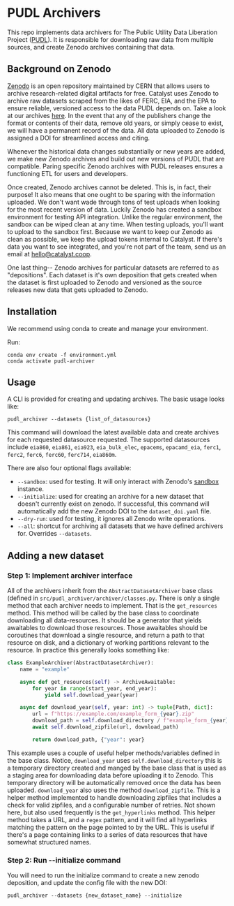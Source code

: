# PUDL Archivers

This repo implements data archivers for The Public Utility Data Liberation Project
([PUDL](https://github.com/catalyst-cooperative/pudl)). It is responsible for downloading
raw data from multiple sources, and create Zenodo archives containing that data.

## Background on Zenodo

[Zenodo](https://zenodo.org/) is an open repository maintained by CERN that allows users
to archive research-related digital artifacts for free. Catalyst uses Zenodo to archive
raw datasets scraped from the likes of FERC, EIA, and the EPA to ensure reliable,
versioned access to the data PUDL depends on. Take a look at our archives
[here](https://zenodo.org/communities/catalyst-cooperative/?page=1&size=20). In the
event that any of the publishers change the format or contents of their data, remove old
years, or simply cease to exist, we will have a permanent record of the data. All data
uploaded to Zenodo is assigned a DOI for streamlined access and citing.

Whenever the historical data changes substantially or new years are added, we make new
Zenodo archives and build out new versions of PUDL that are compatible. Paring specific
Zenodo archives with PUDL releases ensures a functioning ETL for users and developers.

Once created, Zenodo archives cannot be deleted. This is, in fact, their purpose! It
also means that one ought to be sparing with the information uploaded. We don't want
wade through tons of test uploads when looking for the most recent version of data.
Luckily Zenodo has created a sandbox environment for testing API integration. Unlike the
regular environment, the sandbox can be wiped clean at any time. When testing uploads,
you'll want to upload to the sandbox first. Because we want to keep our Zenodo as clean
as possible, we keep the upload tokens internal to Catalyst. If there's data you want to
see integrated, and you're not part of the team, send us an email at
hello@catalyst.coop.

One last thing-- Zenodo archives for particular datasets are referred to as
"depositions". Each dataset is it's own deposition that gets created when the dataset is
first uploaded to Zenodo and versioned as the source releases new data that gets
uploaded to Zenodo.


## Installation

We recommend using conda to create and manage your environment.

Run:
```
conda env create -f environment.yml
conda activate pudl-archiver
```

## Usage

A CLI is provided for creating and updating archives. The basic usage looks like:

```
pudl_archiver --datasets {list_of_datasources}
```

This command will download the latest available data and create archives for each
requested datasource requested. The supported datasources include `eia860`, `eia861`, `eia923`,
`eia_bulk_elec`, `epacems`, `epacamd_eia`, `ferc1`, `ferc2`, `ferc6`, `ferc60`,
`ferc714`, `eia860m`.

There are also four optional flags available:
* `--sandbox`: used for testing. It will only interact with Zenodo's
  [sandbox](https://sandbox.zenodo.org/) instance.
* `--initialize`: used for creating an archive for a new dataset that doesn't
  currently exist on zenodo. If successful, this command will automatically add
  the new Zenodo DOI to the `dataset_doi.yaml` file.
* `--dry-run`: used for testing, it ignores all Zenodo write operations.
* `--all`: shortcut for archiving all datasets that we have defined archivers
  for. Overrides `--datasets`.


## Adding a new dataset
### Step 1: Implement archiver interface
All of the archivers inherit from the `AbstractDatasetArchiver` base class (defined
in `src/pudl_archiver/archiver/classes.py`. There is only a single method that each
archiver needs to implement. That is the `get_resources` method. This method will be
called by the base class to coordinate downloading all data-resources. It should be
a generator that yields awaitables to download those resources. Those awaitables
should be coroutines that download a single resource, and return a path to that
resource on disk, and a dictionary of working partitions relevant to the resource.
In practice this generally looks something like:

```py
class ExampleArchiver(AbstractDatasetArchiver):
    name = "example"

    async def get_resources(self) -> ArchiveAwaitable:
        for year in range(start_year, end_year):
            yield self.download_year(year)

    async def download_year(self, year: int) -> tuple[Path, dict]:
        url = f"https://example.com/example_form_{year}.zip"
        download_path = self.download_directory / f"example_form_{year}.zip"
        await self.download_zipfile(url, download_path)

        return download_path, {"year": year}
```

This example uses a couple of useful helper methods/variables defined in the base
class. Notice, `download_year` uses `self.download_directory` this is a temporary
directory created and manged by the base class that is used as a staging area for
downloading data before uploading it to Zenodo. This temporary directory will be
automatically removed once the data has been uploaded. `download_year` also uses the
method `download_zipfile`. This is a helper method implemented to handle downloading
zipfiles that includes a check for valid zipfiles, and a configurable number of
retries. Not shown here, but also used frequently is the `get_hyperlinks` method.
This helper method takes a URL, and a `regex` pattern, and it will find all
hyperlinks matching the pattern on the page pointed to by the URL. This is useful if
there's a page containing links to a series of data resources that have somewhat
structured names.

### Step 2: Run --initialize command
You will need to run the initialize command to create a new zenodo deposition, and
update the config file with the new DOI:

```
pudl_archiver --datasets {new_dataset_name} --initialize
```
